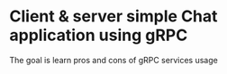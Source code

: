 # Client & server simple Chat application using gRPC

The goal is learn pros and cons of gRPC services usage